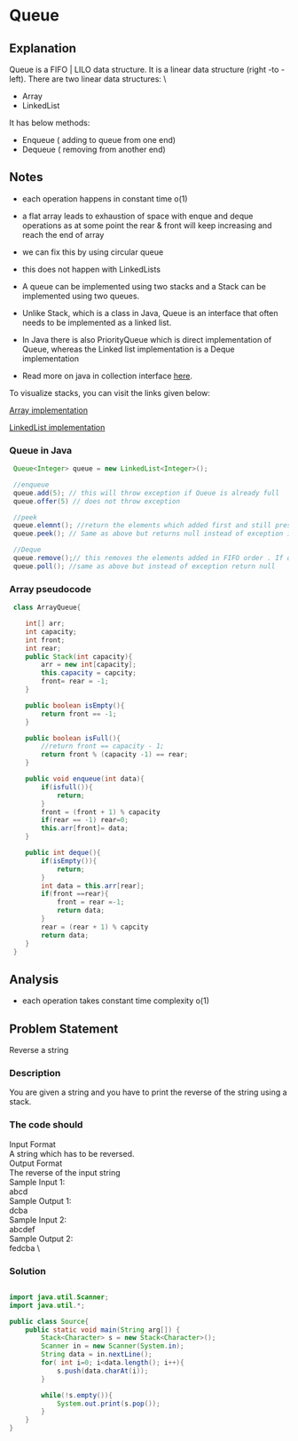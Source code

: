 # Queue

## Explanation

Queue is a FIFO | LILO data structure. It is a linear data structure (right -to -left). There are two linear data structures: \
- Array
- LinkedList

It has below methods:
- Enqueue ( adding to queue from one end)
- Dequeue ( removing from another end)

## Notes

- each operation happens in constant time o(1)
- a flat array leads to exhaustion of space with enque and deque operations as at some point the rear & front will keep increasing and reach the end of array

- we can fix this by using circular queue

- this does not happen with LinkedLists
- A queue can be implemented using two stacks and a Stack can be implemented using two queues.
- Unlike Stack, which is a class in Java, Queue is an interface that often needs to be implemented as a linked list.
- In Java there is also PriorityQueue which is direct implementation of Queue, whereas the Linked list implementation is a Deque implementation

- Read more on java in collection interface [here](https://docs.oracle.com/javase/tutorial/collections/interfaces/queue.html).

To visualize stacks, you can visit the links given below:

[Array implementation](https://www.cs.usfca.edu/~galles/visualization/QueueArray.html)

[LinkedList implementation](https://www.cs.usfca.edu/~galles/visualization/QueueLL.html)

### Queue in Java

```java
 Queue<Integer> queue = new LinkedList<Integer>();

 //enqueue
 queue.add(5); // this will throw exception if Queue is already full
 queue.offer(5) // does not throw exception

 //peek
 queue.elemnt(); //return the elements which added first and still present. Throws exception if queue is empty
 queue.peek(); // Same as above but returns null instead of exception if empty

 //Deque
 queue.remove();// this removes the elements added in FIFO order . If queue is empty this will throw exception
 queue.poll(); //same as above but instead of exception return null

```

### Array pseudocode

```java
 class ArrayQueue{

    int[] arr;
    int capacity;
    int front;
    int rear;
    public Stack(int capacity){
        arr = new int[capacity];
        this.capacity = capcity;
        front= rear = -1;
    }

    public boolean isEmpty(){
        return front == -1;
    }

    public boolean isFull(){
        //return front == capacity - 1;
        return front % (capacity -1) == rear;
    }

    public void enqueue(int data){
        if(isfull()){
            return;
        }
        front = (front + 1) % capacity
        if(rear == -1) rear=0;
        this.arr[front]= data;
    }

    public int deque(){
        if(isEmpty()){
            return;
        }
        int data = this.arr[rear];
        if(front ==rear){
            front = rear =-1;
            return data;
        }
        rear = (rear + 1) % capcity
        return data;
    }
 }
```

## Analysis

- each operation takes constant time complexity o(1)

## Problem Statement

Reverse a string

### Description

You are given a string and you have to print the reverse of the string using a stack.

### The code should

Input Format \
A string which has to be reversed. \
Output Format \
The reverse of the input string  \
Sample Input 1: \
abcd \
Sample Output 1: \
dcba \
Sample Input 2: \
abcdef \
Sample Output 2: \
fedcba \

### Solution

```java

import java.util.Scanner;
import java.util.*;

public class Source{
    public static void main(String arg[]) {
        Stack<Character> s = new Stack<Character>();
        Scanner in = new Scanner(System.in);
        String data = in.nextLine();
        for( int i=0; i<data.length(); i++){
            s.push(data.charAt(i));
        }

        while(!s.empty()){
            System.out.print(s.pop());
        }
    }
}


```
